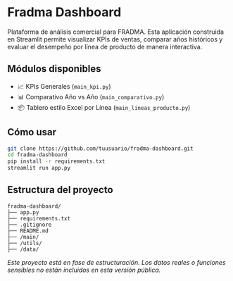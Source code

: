 # Fradma Dashboard

Plataforma de análisis comercial para FRADMA. Esta aplicación construida en Streamlit permite visualizar KPIs de ventas, comparar años históricos y evaluar el desempeño por línea de producto de manera interactiva.

## Módulos disponibles

- 📈 KPIs Generales (`main_kpi.py`)
- 📊 Comparativo Año vs Año (`main_comparativo.py`)
- 📦 Tablero estilo Excel por Línea (`main_lineas_producto.py`)

## Cómo usar

```bash
git clone https://github.com/tuusuario/fradma-dashboard.git
cd fradma-dashboard
pip install -r requirements.txt
streamlit run app.py
```

## Estructura del proyecto

```
fradma-dashboard/
├── app.py
├── requirements.txt
├── .gitignore
├── README.md
├── /main/
├── /utils/
├── /data/
```

*Este proyecto está en fase de estructuración. Los datos reales o funciones sensibles no están incluidos en esta versión pública.*
